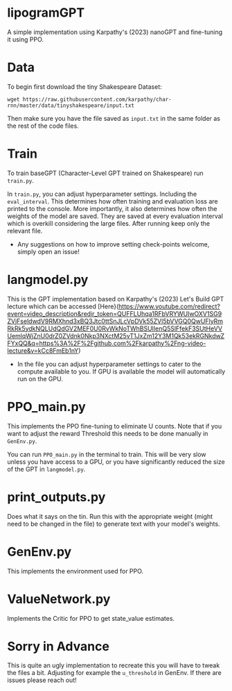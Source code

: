 # lipogramGPT
A simple implementation using Karpathy's (2023) nanoGPT and fine-tuning it using PPO.


# Data

To begin first download the tiny Shakespeare Dataset:
```
wget https://raw.githubusercontent.com/karpathy/char-rnn/master/data/tinyshakespeare/input.txt
```
Then make sure you have the file saved as `input.txt` in the same folder as the rest of the code files. 

# Train

To train baseGPT (Character-Level GPT trained on Shakespeare) run `train.py`.

In `train.py`, you can adjust hyperparameter settings. Including the `eval_interval`. This determines how often training and evaluation loss are printed to the console. More importantly, it also determines how often the weights of the model are saved. They are saved at every evaluation interval which is overkill considering the large files. After running keep only the relevant file. 

- Any suggestions on how to improve setting check-points welcome, simply open an issue!

# langmodel.py

This is the GPT implementation based on Karpathy's (2023) Let's Build GPT lecture which can be accessed [Here}(https://www.youtube.com/redirect?event=video_description&redir_token=QUFFLUhqa1RFbVRYWUIwOXV1SG9ZVjFseldwdV9RMXhnd3xBQ3Jtc0ttSnJLcVpDVk55ZVl5bVVGQ0QwUFlyRmRkRk5ydkNQLUdQdGV2MEF0U0RvWkNoTWhBSUlIenQ5SlFfekF3SUtHeVVUemlqWjZnU0drZ0ZVdnk0Nkp3NXctM25vT1JxZm12Y3M1Qk53ekRGNkdwZFYxQQ&q=https%3A%2F%2Fgithub.com%2Fkarpathy%2Fng-video-lecture&v=kCc8FmEb1nY)

- In the file you can adjust hyperparameter settings to cater to the compute available to you. If GPU is available the model will automatically run on the GPU.

# PPO_main.py

This implements the PPO fine-tuning to eliminate U counts. Note that if you want to adjust the reward Threshold this needs to be done manually in `GenEnv.py`.

You can run `PPO_main.py` in the terminal to train. This will be very slow unless you have access to a GPU, or you have significantly reduced the size of the GPT in `langmodel.py`.

# print_outputs.py

Does what it says on the tin. Run this with the appropriate weight (might need to be changed in the file) to generate text with your model's weights. 

# GenEnv.py

This implements the environment used for PPO. 


# ValueNetwork.py

Implements the Critic for PPO to get state_value estimates. 

# Sorry in Advance

This is quite an ugly implementation to recreate this you will have to tweak the files a bit. Adjusting for example the `u_threshold` in GenEnv. If there are issues please reach out!


